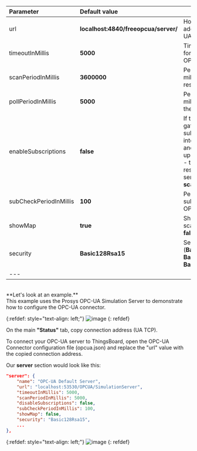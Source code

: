 | **Parameter**          | **Default value**                    | **Description**                                                                                                                                                       |
|:-----------------------|:-------------------------------------|-----------------------------------------------------------------------------------------------------------------------------------------------------------------------|
| url                    | **localhost:4840/freeopcua/server/** | Hostname or ip address of OPC-UA server.                                                                                                                              |
| timeoutInMillis        | **5000**                             | Timeout in seconds for connecting to OPC-UA server.                                                                                                                   |
| scanPeriodInMillis     | **3600000**                          | Period in milliseconds to rescan the server.                                                                                                                          |
| pollPeriodInMillis     | **5000**                             | Period in milliseconds to poll the server.                                                                                                                            |
| enableSubscriptions    | **false**                            | If true - the gateway will subscribe to interesting nodes and wait for data update and if false - the gateway will rescan OPC-UA server every **scanPeriodInMillis**. |
| subCheckPeriodInMillis | **100**                              | Period to check the subscriptions in the OPC-UA server.                                                                                                               |
| showMap                | **true**                             | Show nodes on scanning **true** or **false**.                                                                                                                         |
| security               | **Basic128Rsa15**                    | Security policy (**Basic128Rsa15**, **Basic256**, **Basic256Sha256**).                                                                                                |
| ---                    |                                      |                                                                                                                                                                       |

<br>
**Let's look at an example.**
<br>
This example uses the Prosys OPC-UA Simulation Server to demonstrate how to configure the OPC-UA connector.
<br>

{:refdef: style="text-align: left;"}
![image](https://img.thingsboard.io/gateway/opc-ua-simulation-server-1.png)
{: refdef}

On the main **"Status"** tab, copy connection address (UA TCP).

To connect your OPC-UA server to ThingsBoard, open the OPC-UA Connector configuration file (opcua.json) and replace the "url" value with the copied connection address.

Our **server** section would look like this:

```json
"server": {
    "name": "OPC-UA Default Server",
    "url": "localhost:53530/OPCUA/SimulationServer",
    "timeoutInMillis": 5000,
    "scanPeriodInMillis": 5000,
    "disableSubscriptions": false,
    "subCheckPeriodInMillis": 100,
    "showMap": false,
    "security": "Basic128Rsa15",
    ...
},
```

{:refdef: style="text-align: left;"}
![image](https://img.thingsboard.io/gateway/opc-ua-configuration-1.png)
{: refdef}